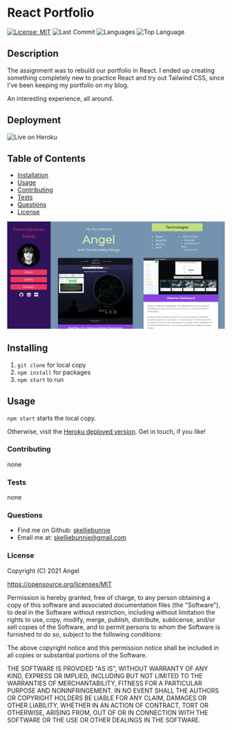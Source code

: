 # React Portfolio
[![License: MIT](https://img.shields.io/badge/License-MIT-yellow.svg)](https://opensource.org/licenses/MIT)
![Last Commit](https://img.shields.io/github/last-commit/skelliebunnie/uw-u20-react-portfolio)
![Languages](https://img.shields.io/github/languages/count/skelliebunnie/uw-u20-react-portfolio)
![Top Language](https://img.shields.io/github/languages/top/skelliebunnie/uw-u20-react-portfolio)

## Description
The assignment was to rebuild our portfolio in React. I ended up creating something completely new to practice React and try out Tailwind CSS, since I've been keeping my portfolio on my blog.

An interesting experience, all around.

## Deployment
![Live on Heroku](https://young-crag-65004.herokuapp.com/)

## Table of Contents
* [Installation](#Installation)
* [Usage](#Usage)
* [Contributing](#Contributing)
* [Tests](#Tests)
* [Questions](#Questions)
* [License](#License)

![Screenshot](screenshot.png)
## Installing
1. ```git clone``` for local copy
2. ```npm install``` for packages
3. ```npm start``` to run

## Usage
```npm start``` starts the local copy.

Otherwise, visit the [Heroku deployed version](https://young-crag-65004.herokuapp.com/). Get in touch, if you like!

### Contributing
none

### Tests
none

### Questions
- Find me on Github: [skelliebunnie](https://github.com/skelliebunnie)
- Email me at: skelliebunnie@gmail.com

### License
Copyright (C) 2021 Angel

https://opensource.org/licenses/MIT

Permission is hereby granted, free of charge, to any person obtaining a copy of this software and associated documentation files (the "Software"), to deal in the Software without restriction, including without limitation the rights to use, copy, modify, merge, publish, distribute, sublicense, and/or sell copies of the Software, and to permit persons to whom the Software is furnished to do so, subject to the following conditions:

The above copyright notice and this permission notice shall be included in all copies or substantial portions of the Software.

THE SOFTWARE IS PROVIDED "AS IS", WITHOUT WARRANTY OF ANY KIND, EXPRESS OR IMPLIED, INCLUDING BUT NOT LIMITED TO THE WARRANTIES OF MERCHANTABILITY, FITNESS FOR A PARTICULAR PURPOSE AND NONINFRINGEMENT. IN NO EVENT SHALL THE AUTHORS OR COPYRIGHT HOLDERS BE LIABLE FOR ANY CLAIM, DAMAGES OR OTHER LIABILITY, WHETHER IN AN ACTION OF CONTRACT, TORT OR OTHERWISE, ARISING FROM, OUT OF OR IN CONNECTION WITH THE SOFTWARE OR THE USE OR OTHER DEALINGS IN THE SOFTWARE.